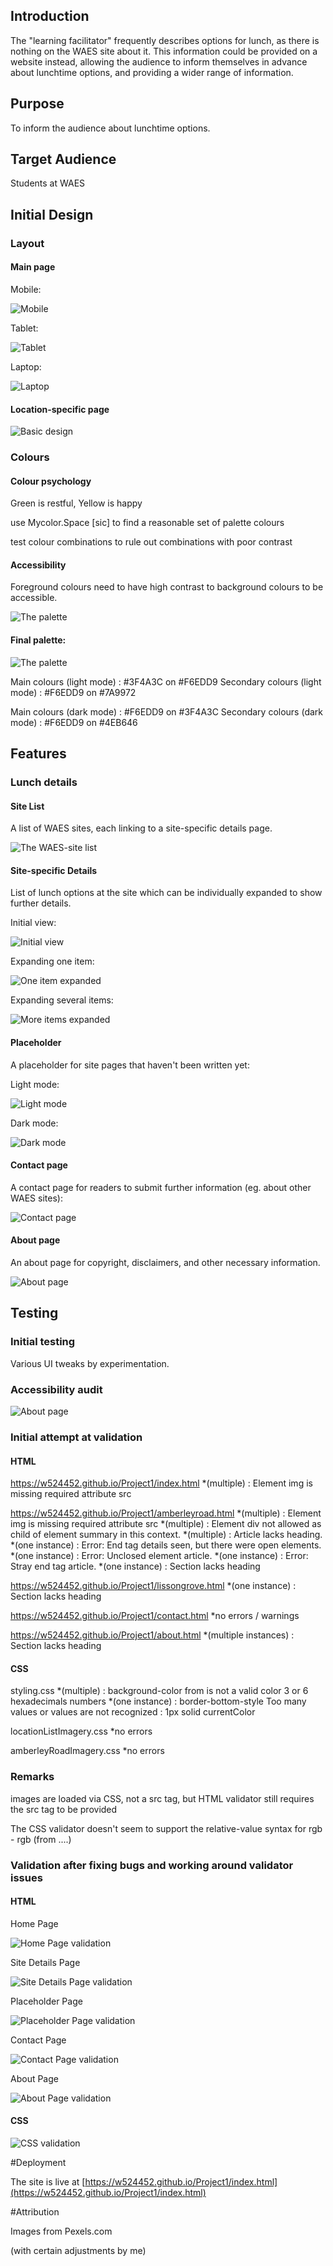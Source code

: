 ## Introduction 

The "learning facilitator" frequently describes options for lunch, as there is nothing on the WAES site about it. This information could be provided on a website instead, allowing the audience to inform themselves in advance about lunchtime options, and providing a wider range of information.

## Purpose

To inform the audience about lunchtime options.

## Target Audience

Students at WAES

## Initial Design

### Layout

#### Main page

Mobile:

![Mobile](notes/design-main-laptop.png)

Tablet:

![Tablet](notes/design-main-tablet.png)

Laptop:

![Laptop](notes/design-main-mobile.png)

#### Location-specific page 

![Basic design](notes/design-location-pages.png)

### Colours

#### Colour psychology

Green is restful, Yellow is happy

use Mycolor.Space [sic] to find a reasonable set of palette colours

test colour combinations to rule out combinations with poor contrast

#### Accessibility

Foreground colours need to have high contrast to background colours to be accessible.

![The palette](notes/palette-checking-contrast.png)

#### Final palette:

![The palette](notes/palette.png)

Main colours (light mode) : #3F4A3C on #F6EDD9
Secondary colours (light mode) : #F6EDD9 on #7A9972

Main colours (dark mode) : #F6EDD9 on #3F4A3C
Secondary colours (dark mode) : #F6EDD9 on #4EB646

## Features

### Lunch details

#### Site List

A list of WAES sites, each linking to a site-specific details page.

![The WAES-site list](notes/waes-sites.png)

#### Site-specific Details

List of lunch options at the site which can be individually expanded to show further details.

Initial view:

![Initial view](notes/amberley-initial.png)

Expanding one item:

![One item expanded](notes/amberley-1-expanded.png)

Expanding several items:

![More items expanded](notes/amberley-3-expanded.png)

#### Placeholder

A placeholder for site pages that haven't been written yet:

Light mode:

![Light mode](notes/placeholder-light.png)

Dark mode:

![Dark mode](notes/placeholder-dark.png)

#### Contact page

A contact page for readers to submit further information (eg. about other WAES sites):

![Contact page](notes/contact.png)

#### About page

An about page for copyright, disclaimers, and other necessary information.

![About page](notes/about.png)

## Testing

### Initial testing

Various UI tweaks by experimentation.

### Accessibility audit

![About page](notes/AccessibilityAudit.png)

### Initial attempt at validation

#### HTML

https://w524452.github.io/Project1/index.html
*(multiple) : Element img is missing required attribute src

https://w524452.github.io/Project1/amberleyroad.html
*(multiple) : Element img is missing required attribute src
*(multiple) : Element div not allowed as child of element summary in this context. 
*(multiple) : Article lacks heading.
*(one instance) : Error: End tag details seen, but there were open elements.
*(one instance) : Error: Unclosed element article.
*(one instance) : Error: Stray end tag article.
*(one instance) : Section lacks heading

https://w524452.github.io/Project1/lissongrove.html
*(one instance) : Section lacks heading

https://w524452.github.io/Project1/contact.html
*no errors / warnings

https://w524452.github.io/Project1/about.html
*(multiple instances) : Section lacks heading

#### CSS

styling.css
*(multiple) : background-color from is not a valid color 3 or 6 hexadecimals numbers
*(one instance) : border-bottom-style Too many values or values are not recognized : 1px solid currentColor

locationListImagery.css
*no errors

amberleyRoadImagery.css
*no errors

### Remarks

images are loaded via CSS, not a src tag, but HTML validator still requires the src tag to be provided

The CSS validator doesn't seem to support the relative-value syntax for rgb - rgb (from ....) 

### Validation after fixing bugs and working around validator issues

#### HTML

Home Page

![Home Page validation](notes/ValidationWaesSiteList.png)

Site Details Page

![Site Details Page validation](notes/ValidationWaesSiteDetails.png)

Placeholder Page

![Placeholder Page validation](notes/ValidationUnknownSite.png)

Contact Page

![Contact Page validation](notes/ValidationContactPage.png)

About Page

![About Page validation](notes/validationAboutPage.png)

#### CSS

![CSS validation](notes/ValidationStylesheet.png)

#Deployment

The site is live at [https://w524452.github.io/Project1/index.html](https://w524452.github.io/Project1/index.html)

#Attribution

Images from Pexels.com

(with certain adjustments by me)